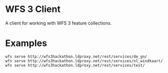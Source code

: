 # WFS 3 Client

A client for working with WFS 3 feature collections.

# Examples

    wfs serve http://wfs3hackathon.ldproxy.net/rest/services/de_gn/
    wfs serve http://wfs3hackathon.ldproxy.net/rest/services/nl_windkaart/
    wfs serve http://wfs3hackathon.ldproxy.net/rest/services/test/